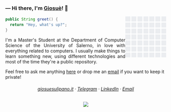 ### ― Hi there, I'm [Giosuè](https://giosuesulipano.it)! 👋
<img src="https://raw.githubusercontent.com/imgios/imgios/master/images/github.gif" align="right" width="128" height="128">

```java
public String greet() {
  return "Hey, what's up?";
}
```

<p align="justify">
  I'm a Master's Student at the Department of Computer Science of the University of Salerno, in love with everything related to computers. I usually make things to learn something new, using different technologies and most of the time they're a public repository.
</p>

Feel free to ask me anything <a href="https://github.com/imgios/imgios/issues">here</a> or drop me an <a href="https://mailhide.io/e/Iz4IB">email</a> if you want to keep it private!

<h6 align="center">
  <a href="https://giosuesulipano.it/">giosuesulipano.it</a> ·
  <a href="https://t.me/imgios">Telegram</a> ·
  <a href="https://www.linkedin.com/in/imgios/">LinkedIn</a> ·
  <a href="https://mailhide.io/e/Iz4IB">Email</a>
</h6>

<p align="center">
  <img src="https://komarev.com/ghpvc/?username=imgios&color=blue">
</p>
<!--
**imgios/imgios** is a ✨ _special_ ✨ repository because its `README.md` (this file) appears on your GitHub profile.

Here are some ideas to get you started:

- 🔭 I’m currently working on ...
- 🌱 I’m currently learning ...
- 👯 I’m looking to collaborate on ...
- 🤔 I’m looking for help with ...
- 💬 Ask me about ...
- 📫 How to reach me: ...
- 😄 Pronouns: ...
- ⚡ Fun fact: ...
-->
